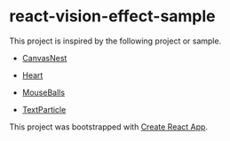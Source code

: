 # react-vision-effect-sample

This project is inspired by the following project or sample.

- [CanvasNest](https://github.com/hustcc/canvas-nest.js)

- [Heart](https://codepen.io/yumeeeei/pen/BQPmpX)

- [MouseBalls](https://codepen.io/renatorib/pen/gBLDA)

- [TextParticle](https://codepen.io/Gthibaud/pen/pyeNKj)

This project was bootstrapped with [Create React App](https://github.com/facebookincubator/create-react-app).
